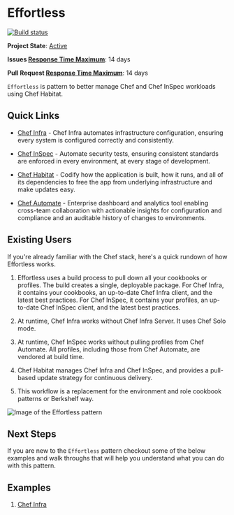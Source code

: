# Effortless

[![Build status](https://badge.buildkite.com/7ed9be7c2b2a9f812f68e4f0fc654e0ac857e6e854d48caec1.svg?branch=master)](https://buildkite.com/chef/chef-effortless-master-habitat-build)

**Project State**: [Active](https://github.com/chef/chef-oss-practices/blob/master/repo-management/repo-states.md#active)

**Issues [Response Time Maximum](https://github.com/chef/chef-oss-practices/blob/master/repo-management/repo-states.md)**: 14 days

**Pull Request [Response Time Maximum](https://github.com/chef/chef-oss-practices/blob/master/repo-management/repo-states.md)**: 14 days

`Effortless` is pattern to better manage Chef and Chef InSpec workloads using Chef Habitat.

## Quick Links

- [Chef Infra](https://github.com/chef/chef) - Chef Infra automates infrastructure configuration, ensuring every system is configured correctly and consistently.

- [Chef InSpec](https://github.com/inspec/inspec) - Automate security tests, ensuring consistent standards are enforced in every environment, at every stage of development.

- [Chef Habitat](https://github.com/habitat-sh/habitat) - Codify how the application is built, how it runs, and all of its dependencies to free the app from underlying infrastructure and make updates easy.

- [Chef Automate](https://github.com/chef/automate) - Enterprise dashboard and analytics tool enabling cross-team collaboration with actionable insights for configuration and compliance and an auditable history of changes to environments.

## Existing Users

If you're already familiar with the Chef stack, here's a quick rundown of how Effortless works.

1. Effortless uses a build process to pull down all your cookbooks or profiles. The build creates a single, deployable package. For Chef Infra, it contains your cookbooks, an up-to-date Chef Infra client, and the latest best practices. For Chef InSpec, it contains your profiles, an up-to-date Chef InSpec client, and the latest best practices.

1. At runtime, Chef Infra works without Chef Infra Server. It uses Chef Solo mode.

1. At runtime, Chef InSpec works without pulling profiles from Chef Automate. All profiles, including those from Chef Automate, are vendored at build time.

1. Chef Habitat manages Chef Infra and Chef InSpec, and provides a pull-based update strategy for continuous delivery.

1. This workflow is a replacement for the environment and role cookbook patterns or Berkshelf way.

![Image of the Effortless pattern](/docs/effortless-graphic.png)

## Next Steps

If you are new to the `Effortless` pattern checkout some of the below examples and walk throughs that will help you understand what you can do with this pattern.

## Examples
1. [Chef Infra](examples/effortless_config/README.md)
